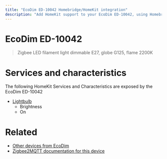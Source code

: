 ```yaml
---
title: "EcoDim ED-10042 Homebridge/HomeKit integration"
description: "Add HomeKit support to your EcoDim ED-10042, using Homebridge, Zigbee2MQTT and homebridge-z2m."
---
```

<!---
This file has been GENERATED using src/docgen/docgen.ts
DO NOT EDIT THIS FILE MANUALLY!
-->
# EcoDim ED-10042
> Zigbee LED filament light dimmable E27, globe G125, flame 2200K


# Services and characteristics
The following HomeKit Services and Characteristics are exposed by
the EcoDim ED-10042

* [Lightbulb](../../light.md)
  * Brightness
  * On


# Related
* [Other devices from EcoDim](../index.md#ecodim)
* [Zigbee2MQTT documentation for this device](https://www.zigbee2mqtt.io/devices/ED-10042.html)